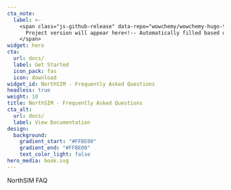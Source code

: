 ```yaml
---
cta_note:
  label: >-
    <span class="js-github-release" data-repo="wowchemy/wowchemy-hugo-themes">
      Project version will appear here<!-- Automatically filled based on data-repo value -->
    </span>
widget: hero
cta:
  url: docs/
  label: Get Started
  icon_pack: fas
  icon: download
widget_id: NorthSIM - Frequently Asked Questions
headless: true
weight: 10
title: NorthSIM - Frequently Asked Questions
cta_alt:
  url: docs/
  label: View Documentation
design:
  background:
    gradient_start: "#FFBE00"
    gradient_end: "#FFBE00"
    text_color_light: false
hero_media: book.svg
---
```

NorthSIM FAQ